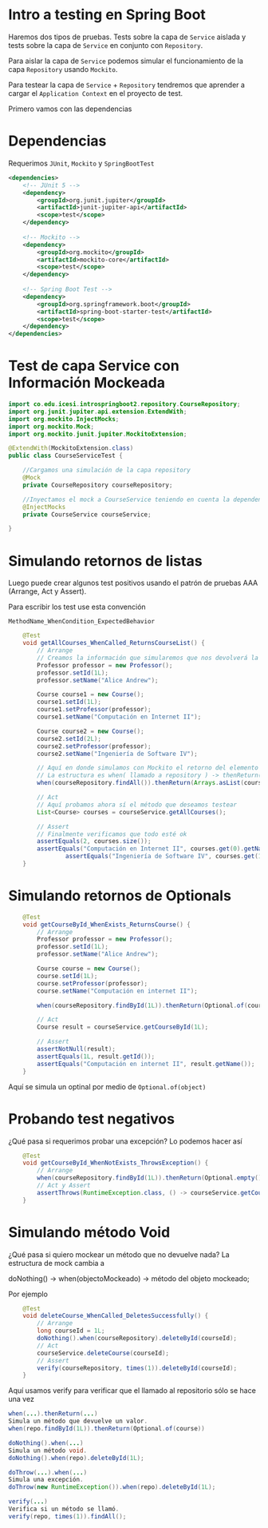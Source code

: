 # Intro a testing en Spring Boot

Haremos dos tipos de pruebas. Tests sobre la capa de `Service` aislada y tests sobre la capa de `Service` en conjunto con `Repository`.

Para aislar la capa de `Service` podemos simular el funcionamiento de la capa `Repository` usando `Mockito`.

Para testear la capa de `Service` + `Repository` tendremos que aprender a cargar el `Application Context` en el proyecto de test.

Primero vamos con las dependencias

# Dependencias

Requerimos  `JUnit`, `Mockito` y `SpringBootTest`

```xml
<dependencies>
    <!-- JUnit 5 -->
    <dependency>
        <groupId>org.junit.jupiter</groupId>
        <artifactId>junit-jupiter-api</artifactId>
        <scope>test</scope>
    </dependency>
    
    <!-- Mockito -->
    <dependency>
        <groupId>org.mockito</groupId>
        <artifactId>mockito-core</artifactId>
        <scope>test</scope>
    </dependency>
    
    <!-- Spring Boot Test -->
    <dependency>
        <groupId>org.springframework.boot</groupId>
        <artifactId>spring-boot-starter-test</artifactId>
        <scope>test</scope>
    </dependency>
</dependencies>
```

# Test de capa Service con Información Mockeada

```java
import co.edu.icesi.introspringboot2.repository.CourseRepository;
import org.junit.jupiter.api.extension.ExtendWith;
import org.mockito.InjectMocks;
import org.mockito.Mock;
import org.mockito.junit.jupiter.MockitoExtension;

@ExtendWith(MockitoExtension.class)
public class CourseServiceTest {

    //Cargamos una simulación de la capa repository
    @Mock
    private CourseRepository courseRepository;

    //Inyectamos el mock a CourseService teniendo en cuenta la dependencia que tiene
    @InjectMocks
    private CourseService courseService;   

}
```

# Simulando retornos de listas

Luego puede crear algunos test positivos usando el patrón de pruebas AAA (Arrange, Act y Assert).

Para escribir los test use esta convención

`MethodName_WhenCondition_ExpectedBehavior`

```java
    @Test
    void getAllCourses_WhenCalled_ReturnsCourseList() {
        // Arrange
        // Creamos la información que simularemos que nos devolverá la capa de Repository
        Professor professor = new Professor();
        professor.setId(1L);
        professor.setName("Alice Andrew");

        Course course1 = new Course();
        course1.setId(1L);
        course1.setProfessor(professor);
        course1.setName("Computación en Internet II");

        Course course2 = new Course();
        course2.setId(2L);
        course2.setProfessor(professor);
        course2.setName("Ingeniería de Software IV");

        // Aquí en donde simulamos con Mockito el retorno del elemento de repositoy
        // La estructura es when( llamado a repository ) -> thenReturn( se devuelve la información simulada )
        when(courseRepository.findAll()).thenReturn(Arrays.asList(course1, course2));

        // Act
        // Aquí probamos ahora sí el método que deseamos testear
        List<Course> courses = courseService.getAllCourses();

        // Assert
        // Finalmente verificamos que todo esté ok
        assertEquals(2, courses.size());
        assertEquals("Computación en Internet II", courses.get(0).getName());
                assertEquals("Ingeniería de Software IV", courses.get(1).getName());
    }
```

# Simulando retornos de Optionals
```java
    @Test
    void getCourseById_WhenExists_ReturnsCourse() {
        // Arrange
        Professor professor = new Professor();
        professor.setId(1L);
        professor.setName("Alice Andrew");

        Course course = new Course();
        course.setId(1L);
        course.setProfessor(professor);
        course.setName("Computación en internet II");

        when(courseRepository.findById(1L)).thenReturn(Optional.of(course));

        // Act
        Course result = courseService.getCourseById(1L);

        // Assert
        assertNotNull(result);
        assertEquals(1L, result.getId());
        assertEquals("Computación en internet II", result.getName());
    }
```

Aquí se simula un optinal por medio de `Optional.of(object)`

# Probando test negativos

¿Qué pasa si requerimos probar una excepción? Lo podemos hacer así

```java
    @Test
    void getCourseById_WhenNotExists_ThrowsException() {
        // Arrange
        when(courseRepository.findById(1L)).thenReturn(Optional.empty());
        // Act y Assert
        assertThrows(RuntimeException.class, () -> courseService.getCourseById(1L));
    }
```

# Simulando método Void

¿Qué pasa si quiero mockear un método que no devuelve nada? La estructura de mock cambia a

doNothing() -> when(objectoMockeado) -> método del objeto mockeado;

Por ejemplo

```java
    @Test
    void deleteCourse_WhenCalled_DeletesSuccessfully() {
        // Arrange
        long courseId = 1L;
        doNothing().when(courseRepository).deleteById(courseId);
        // Act
        courseService.deleteCourse(courseId);
        // Assert
        verify(courseRepository, times(1)).deleteById(courseId);
    }
```

Aquí usamos verify para verificar que el llamado al repositorio sólo se hace una vez




```java
when(...).thenReturn(...)
Simula un método que devuelve un valor.
when(repo.findById(1L)).thenReturn(Optional.of(course))

doNothing().when(...)
Simula un método void.
doNothing().when(repo).deleteById(1L);

doThrow(...).when(...)
Simula una excepción.
doThrow(new RuntimeException()).when(repo).deleteById(1L);

verify(...)
Verifica si un método se llamó.
verify(repo, times(1)).findAll();
```


